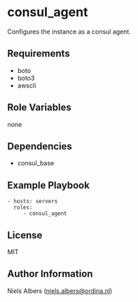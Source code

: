 consul_agent
=========

Configures the instance as a consul agent.

Requirements
------------

- boto
- boto3
- awscli

Role Variables
--------------

none

Dependencies
------------

- consul_base

Example Playbook
----------------


    - hosts: servers
      roles:
         - consul_agent

License
-------

MIT

Author Information
------------------

Niels Albers (niels.albers@ordina.nl)
